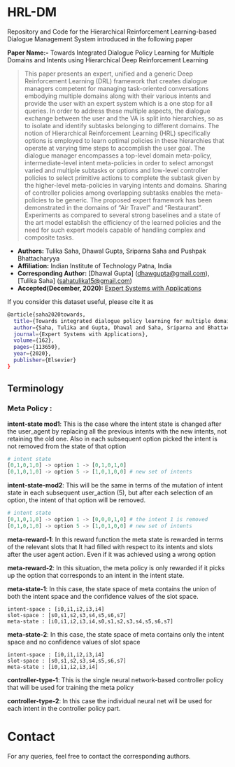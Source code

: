 # HRL-DM
Repository and Code for the Hierarchical Reinforcement Learning-based Dialogue Management System introduced in the following paper

**Paper Name:-** Towards Integrated Dialogue Policy Learning for Multiple Domains and Intents using Hierarchical Deep Reinforcement Learning
>This paper presents an expert, unified and a generic Deep Reinforcement Learning (DRL) framework that creates dialogue managers competent for managing task-oriented conversations embodying multiple domains along with their various intents and provide the user with an expert system which is a one stop for all queries. In order to address these multiple aspects, the dialogue exchange between the user and the VA is split into hierarchies, so as to isolate and identify subtasks belonging to different domains. The notion of Hierarchical Reinforcement Learning (HRL) specifically options is employed to learn optimal policies in these hierarchies that operate at varying time steps to accomplish the user goal. The dialogue manager encompasses a top-level domain meta-policy, intermediate-level intent meta-policies in order to select amongst varied and multiple subtasks or options and low-level controller policies to select primitive actions to complete the subtask given by the higher-level meta-policies in varying intents and domains. Sharing of controller policies among overlapping subtasks enables the meta-policies to be generic. The proposed expert framework has been demonstrated in the domains of “Air Travel” and “Restaurant”. Experiments as compared to several strong baselines and a state of the art model establish the efficiency of the learned policies and the need for such expert models capable of handling complex and composite tasks.

* **Authors:** Tulika Saha, Dhawal Gupta, Sriparna Saha and Pushpak Bhattacharyya
* **Affiliation:** Indian Institute of Technology Patna, India
* **Corresponding Author:** [Dhawal Gupta] (dhawgupta@gmail.com), [Tulika Saha] (sahatulika15@gmail.com)
* **Accepted(December, 2020):**  [Expert Systems with Applications](https://www.sciencedirect.com/science/article/abs/pii/S0957417420304747)

If you consider this dataset useful, please cite it as

```bash
@article{saha2020towards,
  title={Towards integrated dialogue policy learning for multiple domains and intents using hierarchical deep reinforcement learning},
  author={Saha, Tulika and Gupta, Dhawal and Saha, Sriparna and Bhattacharyya, Pushpak},
  journal={Expert Systems with Applications},
  volume={162},
  pages={113650},
  year={2020},
  publisher={Elsevier}
}
```

## Terminology 

### Meta Policy :
**intent-state mod1**: This is the case where the intent state is changed after the user_agent by replacing all the previous intents with the new intents, not retaining the old one. Also in each subsequent option picked the intent is not removed from the state of that option
```python
# intent state
[0,1,0,1,0] -> option 1 -> [0,1,0,1,0]
[0,1,0,1,0] -> option 5 -> [1,0,1,0,0] # new set of intents
```
**intent-state-mod2**: This will be the same in terms of the mutation of intent state in each subsequent user_action (5), but after each selection of an option, the intent of that option will be removed.
```python
# intent state
[0,1,0,1,0] -> option 1 -> [0,0,0,1,0] # the intent 1 is removed
[0,1,0,1,0] -> option 5 -> [1,0,1,0,0] # new set of intents
```

**meta-reward-1**: In this reward function the meta state is rewarded in terms of the relevant slots that It had filled with respect to its intents and slots after the user agent action. Even if it was achieved using a wrong option

**meta-reward-2**: In this situation, the meta policy is only rewarded if it picks up the option that corresponds to an intent in the intent state.

**meta-state-1**: In this case, the state space of meta contains the union of both the intent space and the confidence values of the slot space.
```buildoutcfg
intent-space : [i0,i1,i2,i3,i4]
slot-space : [s0,s1,s2,s3,s4,s5,s6,s7]
meta-state : [i0,i1,i2,i3,i4,s0,s1,s2,s3,s4,s5,s6,s7]
```

**meta-state-2**: In this case, the state space of meta contains only the intent space and no confidence values of slot space
```buildoutcfg
intent-space : [i0,i1,i2,i3,i4]
slot-space : [s0,s1,s2,s3,s4,s5,s6,s7]
meta-state : [i0,i1,i2,i3,i4]
```

**controller-type-1**: This is the single neural network-based controller policy that will be used for training the meta policy

**controller-type-2**: In this case the individual neural net will be used for each intent in the controller policy part.


# Contact

For any queries, feel free to contact the corresponding authors.

